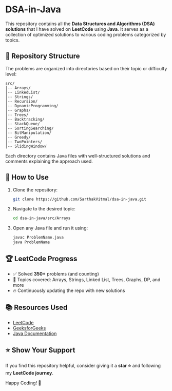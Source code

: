 # DSA-in-Java

This repository contains all the **Data Structures and Algorithms (DSA) solutions** that I have solved on **LeetCode** using **Java**. It serves as a collection of optimized solutions to various coding problems categorized by topics.

## 📌 Repository Structure

The problems are organized into directories based on their topic or difficulty level:

```
src/
│-- Arrays/
│-- LinkedList/
│-- Strings/
│-- Recursion/
│-- DynamicProgramming/
│-- Graphs/
│-- Trees/
│-- Backtracking/
│-- StackQueue/
│-- SortingSearching/
│-- BitManipulation/
│-- Greedy/
│-- TwoPointers/
│-- SlidingWindow/
```

Each directory contains Java files with well-structured solutions and comments explaining the approach used.

## 🚀 How to Use

1. Clone the repository:
   ```bash
   git clone https://github.com/SarthakVitmal/dsa-in-java.git
   ```
2. Navigate to the desired topic:
   ```bash
   cd dsa-in-java/src/Arrays
   ```
3. Open any Java file and run it using:
   ```bash
   javac ProblemName.java
   java ProblemName
   ```

## 🏆 LeetCode Progress

- ✅ Solved **350+** problems (and counting)
- 📌 Topics covered: Arrays, Strings, Linked List, Trees, Graphs, DP, and more
- 🔥 Continuously updating the repo with new solutions

## 📚 Resources Used

- [LeetCode](https://leetcode.com/)
- [GeeksforGeeks](https://www.geeksforgeeks.org/)
- [Java Documentation](https://docs.oracle.com/en/java/)

## ⭐ Show Your Support

If you find this repository helpful, consider giving it a **star ⭐** and following my **LeetCode journey**.

Happy Coding! 🚀

